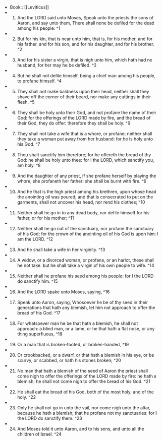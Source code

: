 - Book:: [[Leviticus]]
- 1. And the LORD said unto Moses, Speak unto the priests the sons of Aaron, and say unto them, There shall none be defiled for the dead among his people: ^1
- 2. But for his kin, that is near unto him, that is, for his mother, and for his father, and for his son, and for his daughter, and for his brother. ^2
- 3. And for his sister a virgin, that is nigh unto him, which hath had no husband; for her may he be defiled. ^3
- 4. But he shall not defile himself, being a chief man among his people, to profane himself. ^4
- 5. They shall not make baldness upon their head, neither shall they shave off the corner of their beard, nor make any cuttings in their flesh. ^5
- 6. They shall be holy unto their God, and not profane the name of their God: for the offerings of the LORD made by fire, and the bread of their God, they do offer: therefore they shall be holy. ^6
- 7. They shall not take a wife that is a whore, or profane; neither shall they take a woman put away from her husband: for he is holy unto his God. ^7
- 8. Thou shalt sanctify him therefore; for he offereth the bread of thy God: he shall be holy unto thee: for I the LORD, which sanctify you, am holy. ^8
- 9. And the daughter of any priest, if she profane herself by playing the whore, she profaneth her father: she shall be burnt with fire. ^9
- 10. And he that is the high priest among his brethren, upon whose head the anointing oil was poured, and that is consecrated to put on the garments, shall not uncover his head, nor rend his clothes; ^10
- 11. Neither shall he go in to any dead body, nor defile himself for his father, or for his mother; ^11
- 12. Neither shall he go out of the sanctuary, nor profane the sanctuary of his God; for the crown of the anointing oil of his God is upon him: I am the LORD. ^12
- 13. And he shall take a wife in her virginity. ^13
- 14. A widow, or a divorced woman, or profane, or an harlot, these shall he not take: but he shall take a virgin of his own people to wife. ^14
- 15. Neither shall he profane his seed among his people: for I the LORD do sanctify him. ^15
- 16. And the LORD spake unto Moses, saying, ^16
- 17. Speak unto Aaron, saying, Whosoever he be of thy seed in their generations that hath any blemish, let him not approach to offer the bread of his God. ^17
- 18. For whatsoever man he be that hath a blemish, he shall not approach: a blind man, or a lame, or he that hath a flat nose, or any thing superfluous, ^18
- 19. Or a man that is broken-footed, or broken-handed, ^19
- 20. Or crookbacked, or a dwarf, or that hath a blemish in his eye, or be scurvy, or scabbed, or hath his stones broken; ^20
- 21. No man that hath a blemish of the seed of Aaron the priest shall come nigh to offer the offerings of the LORD made by fire: he hath a blemish; he shall not come nigh to offer the bread of his God. ^21
- 22. He shall eat the bread of his God, both of the most holy, and of the holy. ^22
- 23. Only he shall not go in unto the vail, nor come nigh unto the altar, because he hath a blemish; that he profane not my sanctuaries: for I the LORD do sanctify them. ^23
- 24. And Moses told it unto Aaron, and to his sons, and unto all the children of Israel. ^24
